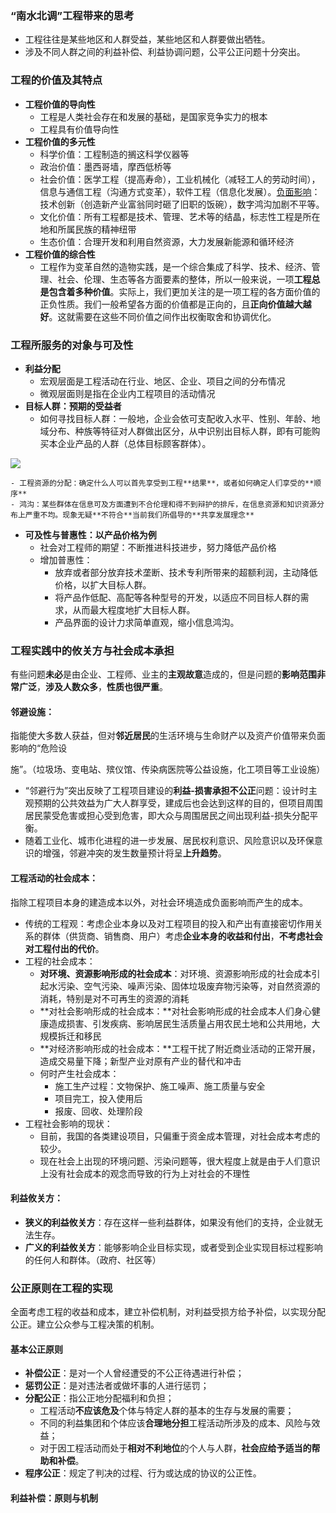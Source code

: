 ### “南水北调”工程带来的思考
+ 工程往往是某些地区和人群受益，某些地区和人群要做出牺牲。
+ 涉及不同人群之间的利益补偿、利益协调问题，公平公正问题十分突出。

### 工程的价值及其特点
+ **工程价值的导向性**
    - 工程是人类社会存在和发展的基础，是国家竞争实力的根本
    - 工程具有价值导向性
+ **工程价值的多元性**
    - 科学价值：工程制造的搁这科学仪器等
    - 政治价值：墨西哥墙，摩西低桥等
    - 社会价值：医学工程（提高寿命），工业机械化（减轻工人的劳动时间），信息与通信工程（沟通方式变革），软件工程（信息化发展）。<u>负面影响</u>：技术创新（创造新产业富翁同时砸了旧职的饭碗），数字鸿沟加剧不平等。
    - 文化价值：所有工程都是技术、管理、艺术等的结晶，标志性工程是所在地和所属民族的精神纽带
    - 生态价值：合理开发和利用自然资源，大力发展新能源和循环经济
+ **工程价值的综合性**
    - 工程作为变革自然的造物实践，是一个综合集成了科学、技术、经济、管理、社会、伦理、生态等各方面要素的整体，所以一般来说，一项**工程总是包含着多种价值**。实际上，我们更加关注的是一项工程的各方面价值的正负性质。我们一般希望各方面的价值都是正向的，且**正向价值越大越好**。这就需要在这些不同价值之间作出权衡取舍和协调优化。

### 工程所服务的对象与可及性
+ **利益分配**
    - 宏观层面是工程活动在行业、地区、企业、项目之间的分布情况
    - 微观层面则是指在企业内工程项目的活动情况
+ **目标人群：预期的受益者**
    - 如何寻找目标人群：一般地，企业会依可支配收入水平、性别、年龄、地域分布、种族等特征对人群做出区分，从中识别出目标人群，即有可能购买本企业产品的人群（总体目标顾客群体）。

![](https://cdn.nlark.com/yuque/0/2024/png/43924613/1730092240388-cf040074-790f-4422-a281-a4a746675019.png)

    - 工程资源的分配：确定什么人可以首先享受到工程**结果**，或者如何确定人们享受的**顺序**
    - 鸿沟：某些群体在信息可及方面遭到不合伦理和得不到辩护的排斥，在信息资源和知识资源分布上严重不均。现象无疑**不符合**当前我们所倡导的**共享发展理念**
+ **可及性与普惠性：以产品价格为例**
    - 社会对工程师的期望：不断推进科技进步，努力降低产品价格
    - 增加普惠性：
        * 放弃或者部分放弃技术垄断、技术专利所带来的超额利润，主动降低价格，以扩大目标人群。
        * 将产品作低配、高配等各种型号的开发，以适应不同目标人群的需求，从而最大程度地扩大目标人群。
        * 产品界面的设计力求简单直观，缩小信息鸿沟。

### 工程实践中的攸关方与社会成本承担
有些问题**未必**是由企业、工程师、业主的**主观故意**造成的，但是问题的**影响范围非常广泛**，**涉及人数众多**，**性质也很严重**。

#### 邻避设施：
指能使大多数人获益，但对**邻近居民**的生活环境与生命财产以及资产价值带来负面影响的“危险设

施”。（垃圾场、变电站、殡仪馆、传染病医院等公益设施，化工项目等工业设施）

+ “邻避行为”突出反映了工程项目建设的**利益-损害承担不公正**问题：设计时主观预期的公共效益为广大人群享受，建成后也会达到这样的目的，但项目周围居民蒙受危害或担心受到危害，即大众与周围居民之间出现利益-损失分配平衡。
+ 随着工业化、城市化进程的进一步发展、居民权利意识、风险意识以及环保意识的增强，邻避冲突的发生数量预计将呈**上升趋势**。

#### 工程活动的社会成本：
指除工程项目本身的建造成本以外，对社会环境造成负面影响而产生的成本。

+ 传统的工程观：考虑企业本身以及对工程项目的投入和产出有直接密切作用关系的群体（供货商、销售商、用户）考虑**企业本身的收益和付出**，**不考虑社会对工程付出的代价**。
+ 工程的社会成本：
    - **对环境、资源影响形成的社会成本**：对环境、资源影响形成的社会成本引起水污染、空气污染、噪声污染、固体垃圾废弃物污染等，对自然资源的消耗，特别是对不可再生的资源的消耗
    - **对社会影响形成的社会成本：**对社会影响形成的社会成本人们身心健康造成损害、引发疾病、影响居民生活质量占用农民土地和公共用地，大规模拆迁和移民
    - **对经济影响形成的社会成本：**工程干扰了附近商业活动的正常开展，造成交易量下降；新型产业对原有产业的替代和冲击
    - 何时产生社会成本：
        * 施工生产过程：文物保护、施工噪声、施工质量与安全
        * 项目完工，投入使用后
        * 报废、回收、处理阶段
+ 工程社会影响的现状：
    - 目前，我国的各类建设项目，只偏重于资金成本管理，对社会成本考虑的较少。
    -  现在社会上出现的环境问题、污染问题等，很大程度上就是由于人们意识上没有社会成本的观念而导致的行为上对社会的不理性

#### 利益攸关方：
+ **狭义的利益攸关方**：存在这样一些利益群体，如果没有他们的支持，企业就无法生存。
+ **广义的利益攸关方**：能够影响企业目标实现，或者受到企业实现目标过程影响的任何人和群体。（政府、社区等）

### 公正原则在工程的实现
全面考虑工程的收益和成本，建立补偿机制，对利益受损方给予补偿，以实现分配公正。建立公众参与工程决策的机制。

#### 基本公正原则
+ **补偿公正**：是对一个人曾经遭受的不公正待遇进行补偿；
+ **惩罚公正**：是对违法者或做坏事的人进行惩罚；
+ **分配公正**：指公正地分配福利和负担；
    - 工程活动**不应该危及**个体与特定人群的基本的生存与发展的需要；
    - 不同的利益集团和个体应该**合理地分担**工程活动所涉及的成本、风险与效益；
    - 对于因工程活动而处于**相对不利地位**的个人与人群，**社会应给予适当的帮助和补偿**。
+ **程序公正**：规定了判决的过程、行为或达成的协议的公正性。

#### 利益补偿：原则与机制


